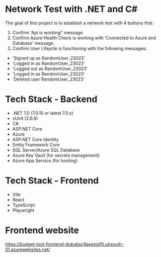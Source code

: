 # Network Test with .NET and C#

The goal of this project is to establish a network test with 4 buttons that:

1. Confirm 'Api is working!' message.
2. Confirm Azure Health Check is working with 'Connected to Azure and Database' message.
3. Confirm User Lifeycle is functioning with the following messages:
 - 'Signed up as RandomUser_23023'
 - 'Logged in as RandomUser_23023'
 - 'Logged out as RandomUser_23023'
 - 'Logged in as RandomUser_23023'
 - 'Deleted user RandomUser_23023'


# Tech Stack - Backend

- .NET 7.0 (7.0.15 or latest 7.0.x)
- xUnit (2.6.6)
- C#
- ASP.NET Core
- Azure
- ASP.NET Core Identity
- Entity Framework Core
- SQL Server/Azure SQL Database
- Azure Key Vault (for secrets management)
- Azure App Service (for hosting)

# Tech Stack - Frontend

- Vite
- React
- TypeScript
- Playwright


# Frontend website

https://budget-tool-frontend-dububsc9aeezgjf0.uksouth-01.azurewebsites.net/